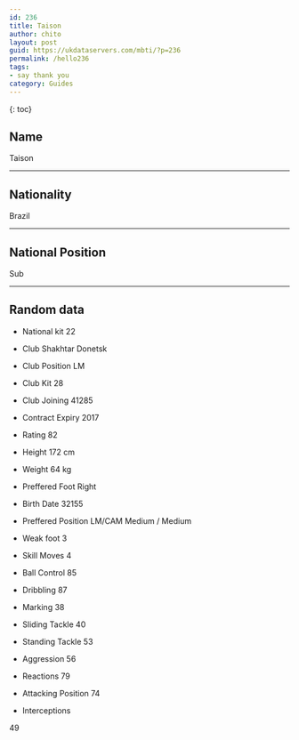 ```yaml
---
id: 236
title: Taison
author: chito
layout: post
guid: https://ukdataservers.com/mbti/?p=236
permalink: /hello236
tags:
- say thank you
category: Guides
---
```



{: toc}

## Name  
Taison 

* * *

## Nationality  
Brazil 

* * *

## National Position  
Sub 

* * *

## Random data 

  * National kit 
22 

  * Club 
Shakhtar Donetsk 

  * Club Position 
LM 

  * Club Kit 
28 

  * Club Joining 
41285 

  * Contract Expiry 
2017 

  * Rating 
82 

  * Height 
172 cm 

  * Weight 
64 kg 

  * Preffered Foot 
Right 

  * Birth Date 
32155 

  * Preffered Position 
LM/CAM Medium / Medium 

  * Weak foot 
3 

  * Skill Moves 
4 

  * Ball Control 
85 

  * Dribbling 
87 

  * Marking 
38 

  * Sliding Tackle 
40 

  * Standing Tackle 
53 

  * Aggression 
56 

  * Reactions 
79 

  * Attacking Position 
74 

  * Interceptions 

49